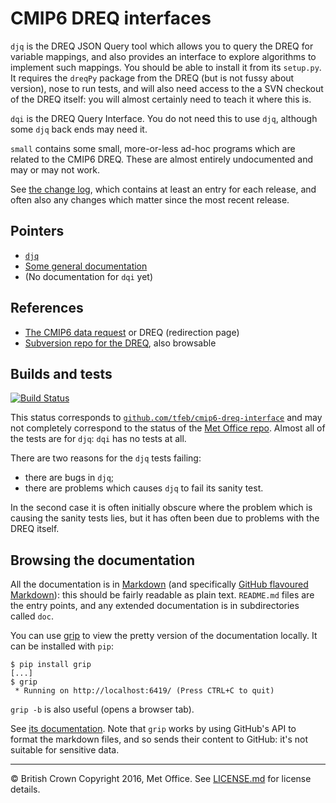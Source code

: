 <!-- (C) British Crown Copyright 2016, Met Office.
     See LICENSE.md in the top directory for license details. -->

# CMIP6 DREQ interfaces
`djq` is the DREQ JSON Query tool which allows you to query the DREQ
for variable mappings, and also provides an interface to explore
algorithms to implement such mappings.  You should be able to install
it from its `setup.py`.  It requires the `dreqPy` package from the
DREQ (but is not fussy about version), nose to run tests, and will
also need access to the a SVN checkout of the DREQ itself: you will
almost certainly need to teach it where this is.

`dqi` is the DREQ Query Interface.  You do not need this to use `djq`,
although some `djq` back ends may need it.

`small` contains some small, more-or-less ad-hoc programs which are
related to the CMIP6 DREQ.  These are almost entirely undocumented and
may or may not work.

See [the change log](Changes.md), which contains at least an entry for
each release, and often also any changes which matter since the most
recent release.

## Pointers
* [`djq`](djq/README.md)
* [Some general documentation](doc/README.md)
* (No documentation for `dqi` yet)

## References
* [The CMIP6 data request](https://w3id.org/cmip6dr) or DREQ (redirection page)
* [Subversion repo for the DREQ](http://proj.badc.rl.ac.uk/svn/exarch/CMIP6dreq/), also browsable

## Builds and tests
[![Build Status](https://travis-ci.org/tfeb/cmip6-dreq-interface.svg)](https://travis-ci.org/tfeb/cmip6-dreq-interface)

This status corresponds to
[`github.com/tfeb/cmip6-dreq-interface`](https://github.com/tfeb/cmip6-dreq-interface)
and may not completely correspond to the status of the [Met Office
repo](https://github.com/MetOffice/cmip6-dreq-interface).  Almost all of the tests are for `djq`: `dqi` has no tests at all.

There are two reasons for the `djq` tests failing:

* there are bugs in `djq`;
* there are problems which causes `djq` to fail its sanity test.

In the second case it is often initially obscure where the problem
which is causing the sanity tests lies, but it has often been due to
problems with the DREQ itself.

## Browsing the documentation
All the documentation is in
[Markdown](http://daringfireball.net/projects/markdown/) (and
specifically [GitHub flavoured
Markdown](https://help.github.com/categories/writing-on-github/)):
this should be fairly readable as plain text.  `README.md` files are
the entry points, and any extended documentation is in subdirectories
called `doc`.

You can use [grip](https://github.com/joeyespo/grip) to view the
pretty version of the documentation locally.  It can be installed with
`pip`:

```
$ pip install grip
[...]
$ grip
 * Running on http://localhost:6419/ (Press CTRL+C to quit)
```

`grip -b` is also useful (opens a browser tab).

See [its
documentation](https://github.com/joeyespo/grip/blob/master/README.md). Note
that `grip` works by using GitHub's API to format the markdown files,
and so sends their content to GitHub: it's not suitable for sensitive data.

---

&copy; British Crown Copyright 2016, Met Office.  See
[LICENSE.md](LICENSE.md) for license details.